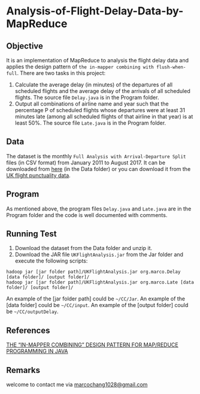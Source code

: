 # Analysis-of-Flight-Delay-Data-by-MapReduce

## Objective
It is an implementation of MapReduce to analysis the flight delay data and applies the design pattern of `the in-mapper combining with flush-when-full`. There are two tasks in this project: 
1. Calculate the average delay (in minutes) of the departures of all scheduled flights and the average delay of the arrivals of all scheduled flights. The source file `Delay.java` is in the Program folder.
2. Output all combinations of airline name and year such that the percentage P of scheduled flights whose departures were at least 31 minutes late (among all scheduled flights of that airline in that year) is at least 50%. The source file `Late.java` is in the Program folder.

## Data
The dataset is the monthly `Full Analysis with Arrival-Departure Split` files (in CSV format) from January 2011 to August 2017. It can be downloaded from [here](Data/FlightDelayData.zip) (in the Data folder) or you can download it from the [UK flight punctuality data](http://www.caa.co.uk/Data-and-analysis/UK-aviation-market/Flight-reliability/Datasets/UK-flight-punctuality-data/).

## Program
As mentioned above, the program files `Delay.java` and `Late.java` are in the Program folder and the code is well documented with comments. 

## Running Test
1. Download the dataset from the Data folder and unzip it.
2. Download the JAR file `UKFlightAnalysis.jar` from the Jar folder and execute the following scripts:
```
hadoop jar [jar folder path]/UKFlightAnalysis.jar org.marco.Delay [data folder]/ [output folder]/
hadoop jar [jar folder path]/UKFlightAnalysis.jar org.marco.Late [data folder]/ [output folder]/
```
An example of the [jar folder path] could be `~/CC/Jar`. An example of the [data folder] could be `~/CC/input`. An example of the [output folder] could be `~/CC/outputDelay`.

## References
[THE “IN-MAPPER COMBINING” DESIGN PATTERN FOR MAP/REDUCE PROGRAMMING IN JAVA](https://vangjee.wordpress.com/2012/03/07/the-in-mapper-combining-design-pattern-for-mapreduce-programming/)

## Remarks
welcome to contact me via [marcochang1028@gmail.com](mailto:marcochang1028@gmail.com)

